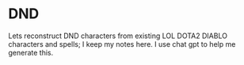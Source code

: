 # DND
Lets reconstruct DND characters from existing LOL DOTA2 DIABLO characters and spells; I keep my notes here. I use chat gpt to help me generate this.
